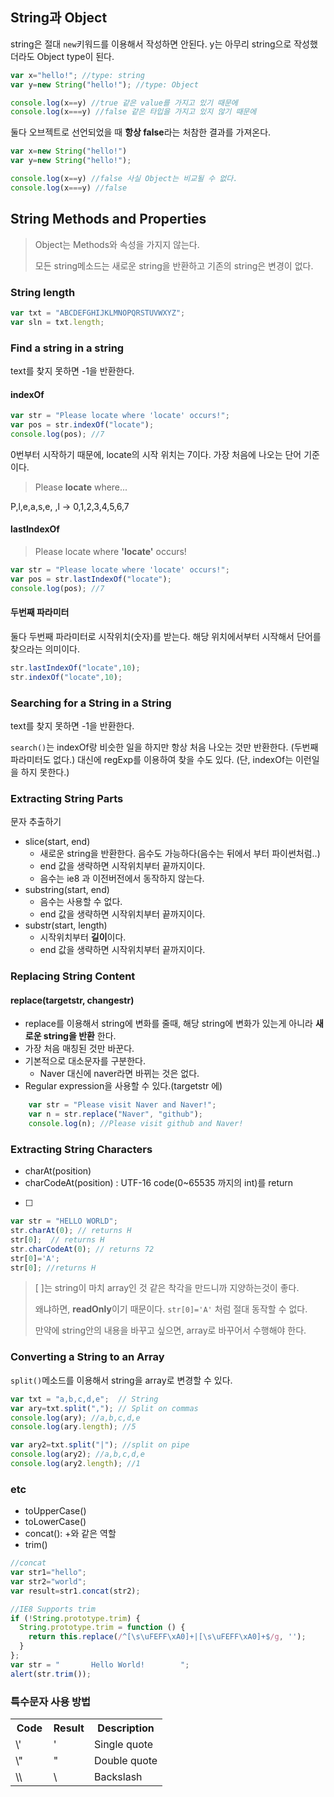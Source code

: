## String과 Object
string은 절대 ```new```키워드를 이용해서 작성하면 안된다.
y는 아무리 string으로 작성했더라도 Object type이 된다.
```js
var x="hello!"; //type: string
var y=new String("hello!"); //type: Object

console.log(x==y) //true 같은 value를 가지고 있기 때문에
console.log(x===y) //false 같은 타입을 가지고 있지 않기 때문에
```
둘다 오브젝트로 선언되었을 때 **항상 false**라는 처참한 결과를 가져온다.
```js
var x=new String("hello!")
var y=new String("hello!");

console.log(x==y) //false 사실 Object는 비교될 수 없다.
console.log(x===y) //false 
```
## String Methods and Properties
> Object는 Methods와 속성을 가지지 않는다.
>
> 모든 string메소드는 새로운 string을 반환하고 기존의 string은 변경이 없다.

### String length
```js
var txt = "ABCDEFGHIJKLMNOPQRSTUVWXYZ";
var sln = txt.length;
```

### Find a string in a string
text를 찾지 못하면 -1을 반환한다.
#### indexOf
```js
var str = "Please locate where 'locate' occurs!";
var pos = str.indexOf("locate");
console.log(pos); //7
```
0번부터 시작하기 때문에, locate의 시작 위치는 7이다. 가장 처음에 나오는 단어 기준이다.
> Please **locate** where...

P,l,e,a,s,e, ,l -> 0,1,2,3,4,5,6,7

#### lastIndexOf
> Please locate where **'locate'** occurs!
```js
var str = "Please locate where 'locate' occurs!";
var pos = str.lastIndexOf("locate");
console.log(pos); //7
```

#### 두번째 파라미터
둘다 두번째 파라미터로 시작위치(숫자)를 받는다. 해당 위치에서부터 시작해서 단어를 찾으라는 의미이다.
```js
str.lastIndexOf("locate",10);
str.indexOf("locate",10);
```
### Searching for a String in a String
text를 찾지 못하면 -1을 반환한다.

```search()```는 indexOf랑 비슷한 일을 하지만 항상 처음 나오는 것만 반환한다. (두번째 파라미터도 없다.) 대신에 regExp를 이용하여 찾을 수도 있다. (단, indexOf는 이런일을 하지 못한다.)

### Extracting String Parts
문자 추출하기

- slice(start, end)
    - 새로운 string을 반환한다. 음수도 가능하다(음수는 뒤에서 부터 파이썬처럼..)
    - end 값을 생략하면 시작위치부터 끝까지이다.
    - 음수는 ie8 과 이전버전에서 동작하지 않는다.
- substring(start, end)
    - 음수는 사용할 수 없다.
    - end 값을 생략하면 시작위치부터 끝까지이다.
- substr(start, length)
    - 시작위치부터 **길이**이다.
    - end 값을 생략하면 시작위치부터 끝까지이다.

### Replacing String Content
#### replace(targetstr, changestr)
- replace를 이용해서 string에 변화를 줄때, 해당 string에 변화가 있는게 아니라 **새로운 string을 반환** 한다.
- 가장 처음 매칭된 것만 바꾼다.
- 기본적으로 대소문자를 구분한다.
    - Naver 대신에 naver라면 바뀌는 것은 없다.
- Regular expression을 사용할 수 있다.(targetstr 에)
```js
    var str = "Please visit Naver and Naver!";
    var n = str.replace("Naver", "github");
    console.log(n); //Please visit github and Naver!
```

### Extracting String Characters
- charAt(position)
- charCodeAt(position) : UTF-16 code(0~65535 까지의 int)를 return
- [ ]
```js
var str = "HELLO WORLD";
str.charAt(0); // returns H
str[0];  // returns H
str.charCodeAt(0); // returns 72
str[0]='A';
str[0]; //returns H
```
>[  ]는 string이 마치 array인 것 같은 착각을 만드니까 지양하는것이 좋다.
>
>왜냐하면, **readOnly**이기 때문이다. ```str[0]='A'``` 처럼 절대 동작할 수 없다. 
>
>만약에 string안의 내용을 바꾸고 싶으면, array로 바꾸어서 수행해야 한다.

### Converting a String to an Array
```split()```메소드를 이용해서 string을 array로 변경할 수 있다.
```js
var txt = "a,b,c,d,e";  // String
var ary=txt.split(","); // Split on commas
console.log(ary); //a,b,c,d,e
console.log(ary.length); //5

var ary2=txt.split("|"); //split on pipe
console.log(ary2); //a,b,c,d,e
console.log(ary2.length); //1
```

### etc
- toUpperCase()
- toLowerCase()
- concat(): +와 같은 역할
- trim()
```js
//concat
var str1="hello";
var str2="world";
var result=str1.concat(str2);
```
```js
//IE8 Supports trim
if (!String.prototype.trim) {
  String.prototype.trim = function () {
    return this.replace(/^[\s\uFEFF\xA0]+|[\s\uFEFF\xA0]+$/g, '');
  }
};
var str = "       Hello World!        ";
alert(str.trim());
```


### 특수문자 사용 방법
<table>
<tbody><tr>
  <th width="25%">Code</th>
  <th>Result</th>
  <th>Description</th>
</tr>
<tr>
  <td>\'</td>
  <td>'</td>
  <td>Single quote</td>
</tr>
<tr>
  <td>\"</td>
  <td>"</td>
  <td>Double quote</td>
</tr>
<tr>
  <td>\\</td>
  <td>\</td>
  <td>Backslash</td>
</tr>
</tbody></table>